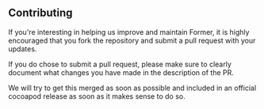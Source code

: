 ## Contributing
If you're interesting in helping us improve and maintain Former, it is highly encouraged that you fork the repository and submit a pull request with your updates.

If you do chose to submit a pull request, please make sure to clearly document what changes you have made in the description of the PR.

We will try to get this merged as soon as possible and included in an official cocoapod release as soon as it makes sense to do so.
